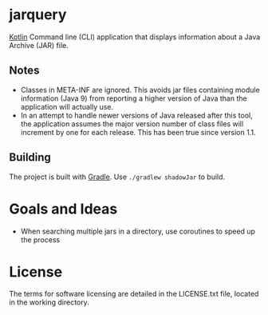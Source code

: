 # jarquery

[Kotlin](https://kotlinlang.org/) Command line (CLI) application that displays information about a Java 
Archive (JAR) file.

## Notes
* Classes in META-INF are ignored. This avoids jar files containing module information (Java 9)
from reporting a higher version of Java than the application will actually use.
* In an attempt to handle newer versions of Java released after this tool, the application
assumes the major version number of class files will increment by one for each release. This has
been true since version 1.1.


## Building
The project is built with [Gradle](https://gradle.org/).  Use `./gradlew shadowJar` to build.

# Goals and Ideas
* When searching multiple jars in a directory, use coroutines to speed up the process


# License
The terms for software licensing are detailed in the LICENSE.txt file,
located in the working directory.
